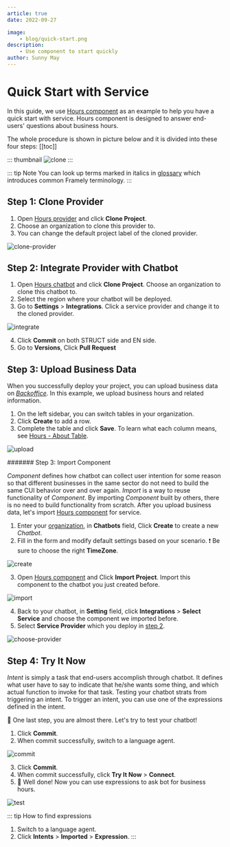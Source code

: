 ```yaml
---
article: true
date: 2022-09-27

image:
    - blog/quick-start.png
description:
    - Use component to start quickly
author: Sunny May
---
```


# Quick Start with Service
In this guide, we use [Hours component](https://build.framely.ai/org/622c8ff683536204fe062b55/agent/630dc3282d6df2e68a96c688/service_schema) as an example to help you have a quick start with service. Hours component is designed to answer end-users' questions about business hours. 

The whole procedure is shown in picture below and it is divided into these four steps:
[[toc]]

::: thumbnail
![clone](/images/blog/quick-start-with-service/flowchart.gif)
:::

::: tip Note
You can look up terms marked in italics in [glossary](../guide/glossary.html) which introduces common Framely terminology.
:::
## Step 1: Clone Provider

1. Open [Hours provider](https://build.framely.ai/org/622c8ff683536204fe062b55/agent/63101e0437fed01baf0079b3/service_schema) and click **Clone Project**.
2. Choose an organization to clone this provider to.
3. You can change the default project label of the cloned provider.

![clone-provider](/images/blog/quick-start-with-service/clone-provider.png)

## Step 2: Integrate Provider with Chatbot

1. Open [Hours chatbot](https://build.framely.ai/org/622c8ff683536204fe062b55/agent/6329731a36b90caee5c750f3/intent) and click **Clone Project**. Choose an organization to clone this chatbot to.
2. Select the region where your chatbot will be deployed. 
3. Go to **Settings** > **Integrations**. Click a service provider and change it to the cloned provider.

![integrate](/images/blog/quick-start-with-service/integrate.png)

4. Click **Commit** on both STRUCT side and EN side.
5. Go to **Versions**, Click **Pull Request**

## Step 3: Upload Business Data

When you successfully deploy your project, you can upload business data on [*Backoffice*](https://backoffice-615fa4282cc41400665536e3.api.naturali.io/). In this example, we upload business hours and related information.

1. On the left sidebar, you can switch tables in your organization.
2. Click **Create** to add a row.
3. Complete the table and click **Save**. To learn what each column means, see [Hours - About Table](../articles/hours-readme.html#about-table).

![upload](/images/blog/quick-start-with-service/upload.png)

####### Step 3: Import Component

*Component* defines how chatbot can collect user intention for some reason so that different businesses in the same sector do not need to build the same CUI behavior over and over again. *Import* is a way to reuse functionality of *Component*. By importing *Component* built by others, there is no need to build functionality from scratch. After you upload business data, let's import [Hours component](https://build.framely.ai/org/615fa4282cc41400665536e3/agent/62650a98132e5d9cbc123fa9/service_schema) for service.

1. Enter your [organization](https://build.framely.ai/org), in **Chatbots** field, Click **Create** to create a new *Chatbot*.
2. Fill in the form and modify default settings based on your scenario. :exclamation: Be sure to choose the right **TimeZone**.

![create](/images/blog/quick-start-with-service/create.png)

3. Open [Hours component](https://build.framely.ai/org/615fa4282cc41400665536e3/agent/62650a98132e5d9cbc123fa9/service_schema) and Click **Import Project**. Import this component to the chatbot you just created before.
   
![import](/images/blog/quick-start-with-service/import.png)

4. Back to your chatbot, in **Setting** field, click **Integrations** > **Select Service** and choose the component we imported before.
5. Select **Service Provider** which you deploy in [step 2](../articles/quick-start-with-service.html#step-2-upload-business-data).

![choose-provider](/images/blog/quick-start-with-service/choose-provider.png)

## Step 4: Try It Now
*Intent* is simply a task that end-users accomplish through chatbot. It defines what user have to say to indicate that he/she wants some thing, and which actual function to invoke for that task. Testing your chatbot strats from triggering an intent. To trigger an intent, you can use one of the expressions defined in the intent.


:muscle: One last step, you are almost there. Let's try to test your chatbot!

1. Click **Commit**. 
2. When commit successfully, switch to a language agent.

![commit](/images/blog/quick-start-with-service/commit.png)

3. Click **Commit**. 
4. When commit successfully, click **Try It Now** > **Connect**.
5. :confetti_ball: Well done! Now you can use expressions to ask bot for business hours.

![test](/images/blog/quick-start-with-service/test.png)

::: tip How to find expressions
1. Switch to a language agent.
2. Click **Intents** > **Imported** > **Expression**.
   :::